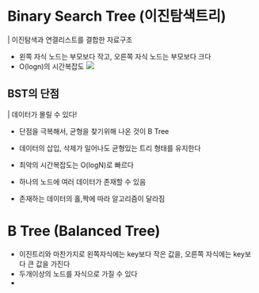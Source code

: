 # Binary Search Tree (이진탐색트리)

| 이진탐색과 연결리스트를 결합한 자료구조

- 왼쪽 자식 노드는 부모보다 작고, 오른쪽 자식 노드는 부모보다 크다
- O(logn)의 시간복잡도
  ![](https://blog.kakaocdn.net/dn/lEd87/btqBcwJo1Cl/nCuQqgz9esm8KQghyPo2pk/img.gif)

## BST의 단점

| 데이터가 몰릴 수 있다!

- 단점을 극복해서, 균형을 찾기위해 나온 것이 B Tree

- 데이터의 삽입, 삭제가 일어나도 균형있는 트리 형태를 유지한다

- 최악의 시간복잡도는 O(logN)로 빠르다
- 하나의 노드에 여러 데이터가 존재할 수 있음
- 존재하는 데이터의 홀,짝에 따라 알고리즘이 달라짐

# B Tree (Balanced Tree)

- 이진트리와 마찬가지로 왼쪽자식에는 key보다 작은 값을, 오른쪽 자식에는 key보다 큰 값을 가진다
- 두개이상의 노드를 자식으로 가질 수 있다
-
